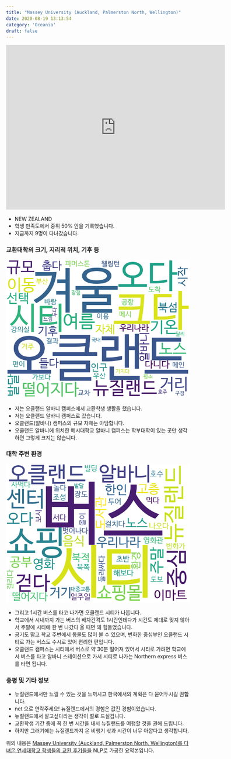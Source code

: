 ```yaml
---
title: "Massey University (Auckland, Palmerston North, Wellington)"
date: 2020-08-19 13:13:54
category: 'Oceania'
draft: false
---
```


<iframe
width="600"
height="450"
frameborder="0" style="border:0"
src="https://www.google.com/maps/embed/v1/place?key=AIzaSyC9e1AME-pVmWC4hBpFdu5S4dKzyepa3HQ&q=Massey+University+(Auckland,+Palmerston+North,+Wellington)&center=-36.7323409,174.70149990000004&zoom=14" allowfullscreen>
</iframe>

* NEW ZEALAND
* 학생 만족도에서 중위 50% 안을 기록했습니다.
* 지금까지 9명이 다녀갔습니다. 

### 교환대학의 크기, 지리적 위치, 기후 등

![gen_info-WordCloud](../univ_wordclouds_okt/gen_info/NZ000001_gen_info_okt.png)

* 저는 오클랜드 알바니 캠퍼스에서 교환학생 생활을 했습니다.
* 저는 오클랜드 알바니 캠퍼스로 갔습니다.
* 오클랜드(알바니) 캠퍼스의 규모 자체는 아담합니다.
* 오클랜드 알바니에 위치한 메시대학교 알바니 캠퍼스는 학부대학이 있는 곳만 생각하면 그렇게 크지는 않습니다.


### 대학 주변 환경

![env_info-WordCloud](../univ_wordclouds_okt/env_info/NZ000001_env_info_okt.png)

* 그리고 1시간 버스를 타고 나가면 오클랜드 시티가 나옵니다.
* 학교에서 시내까지 가는 버스의 배차간격도 1시간인데다가 시간도 제대로 맞지 않아서 주말에 시티에 한 번 나갔다 올 때면 꽤 힘들었습니다.
* 공기도 맑고 학교 주변에서 동물도 많이 볼 수 있으며, 번화한 중심부인 오클랜드 시티로 가는 버스도 수시로 있어 편리한 편입니다.
* 오클랜드 캠퍼스는 시티에서 버스로 약 30분 떨어져 있어서 시티로 가려면 학교에서 버스를 타고 알바니 스테이션으로 가서 시티로 나가는 Northern express 버스를 타면 됩니다.


### 총평 및 기타 정보 
* 뉴질랜드에서만 느낄 수 있는 것을 느끼시고 한국에서의 계획은 다 묻어두시길 권합니다.
* net 으로 연락주세요! 뉴질랜드에서의 경험은 값진 경험이었습니다.
* 뉴질랜드에서 살고싶다라는 생각이 절로 드실겁니다.
* 교환학생 기간 중에 꼭 한 번 시간을 내서 뉴질랜드를 여행할 것을 권해 드립니다.
* 하지만 그러기에는 뉴질랜드까지 온 비행기 삯과 시간이 너무 아깝다고 생각합니다.


위의 내용은 [Massey University (Auckland, Palmerston North, Wellington)를 다녀온 연세대학교 학생들의 교환 후기들을](http://oia.yonsei.ac.kr/partner/expReport.asp?ucode=NZ000001&bgbn=A) NLP로 가공한 요약본입니다. 
